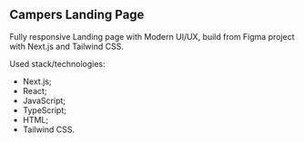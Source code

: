 ## Campers Landing Page
Fully responsive Landing page with Modern UI/UX, build from Figma project with Next.js and Tailwind CSS.

Used stack/technologies:
- Next.js;
- React;
- JavaScript;
- TypeScript;
- HTML;
- Tailwind CSS.
